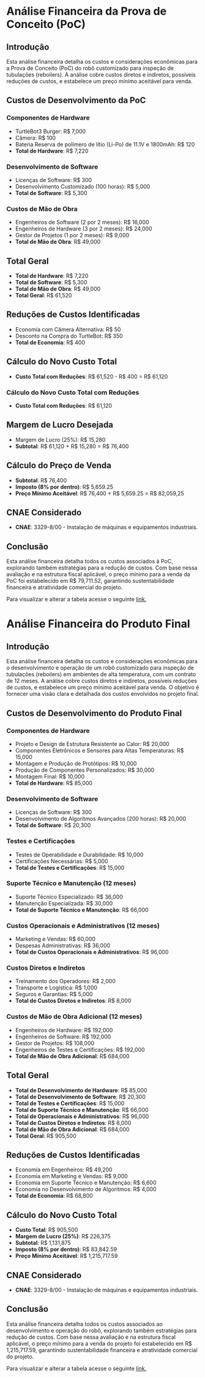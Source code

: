# Análise Financeira da Prova de Conceito (PoC)

## Introdução
Esta análise financeira detalha os custos e considerações econômicas para a Prova de Conceito (PoC) do robô customizado para inspeção de tubulações (reboilers). A análise cobre custos diretos e indiretos, possíveis reduções de custos, e estabelece um preço mínimo aceitável para venda.

## Custos de Desenvolvimento da PoC

### Componentes de Hardware
- TurtleBot3 Burger: R$ 7,000
- Câmera: R$ 100
- Bateria Reserva de polímero de lítio (Li-Po) de 11.1V e 1800mAh: R$ 120
- **Total de Hardware**: R$ 7,220

### Desenvolvimento de Software
- Licenças de Software: R$ 300
- Desenvolvimento Customizado (100 horas): R$ 5,000
- **Total de Software**: R$ 5,300

### Custos de Mão de Obra
- Engenheiros de Software (2 por 2 meses): R$ 16,000
- Engenheiros de Hardware (3 por 2 meses): R$ 24,000
- Gestor de Projetos (1 por 2 meses): R$ 9,000
- **Total de Mão de Obra**: R$ 49,000

## Total Geral
- **Total de Hardware**: R$ 7,220
- **Total de Software**: R$ 5,300
- **Total de Mão de Obra**: R$ 49,000
- **Total Geral**: R$ 61,520

## Reduções de Custos Identificadas
- Economia com Câmera Alternativa: R$ 50
- Desconto na Compra do TurtleBot: R$ 350
- **Total de Economia**: R$ 400

## Cálculo do Novo Custo Total
- **Custo Total com Reduções**: R$ 61,520 - R$ 400 = R$ 61,120

### Cálculo do Novo Custo Total com Reduções
- **Custo Total com Reduções**: R$ 61,120

## Margem de Lucro Desejada
- Margem de Lucro (25%): R$ 15,280
- **Subtotal**: R$ 61,120 + R$ 15,280 = R$ 76,400

## Cálculo do Preço de Venda
- **Subtotal**: R$ 76,400
- **Imposto (8% por dentro)**: R$ 5,659.25
- **Preço Mínimo Aceitável**: R$ 76,400 + R$ 5,659.25 = R$ 82,059,25

## CNAE Considerado
- **CNAE**: 3329-8/00 - Instalação de máquinas e equipamentos industriais.

## Conclusão
Esta análise financeira detalha todos os custos associados à PoC, explorando também estratégias para a redução de custos. Com base nessa avaliação e na estrutura fiscal aplicável, o preço mínimo para a venda da PoC foi estabelecido em R$ 79,711.52, garantindo sustentabilidade financeira e atratividade comercial do projeto.

Para visualizar e alterar a tabela acesse o seguinte [link.](https://drive.google.com/file/d/1ohvIqpPskPQTBlAGAAXRG_8-kxxQ3L6i/view?usp=drivesdk)


# Análise Financeira do Produto Final

## Introdução
Esta análise financeira detalha os custos e considerações econômicas para o desenvolvimento e operação de um robô customizado para inspeção de tubulações (reboilers) em ambientes de alta temperatura, com um contrato de 12 meses. A análise cobre custos diretos e indiretos, possíveis reduções de custos, e estabelece um preço mínimo aceitável para venda. O objetivo é fornecer uma visão clara e detalhada dos custos envolvidos no projeto final.

## Custos de Desenvolvimento do Produto Final

### Componentes de Hardware
- Projeto e Design de Estrutura Resistente ao Calor: R$ 20,000
- Componentes Eletrônicos e Sensores para Altas Temperaturas: R$ 15,000
- Montagem e Produção de Protótipos: R$ 10,000
- Produção de Componentes Personalizados: R$ 30,000
- Montagem Final: R$ 10,000
- **Total de Hardware**: R$ 85,000

### Desenvolvimento de Software
- Licenças de Software: R$ 300
- Desenvolvimento de Algoritmos Avançados (200 horas): R$ 20,000
- **Total de Software**: R$ 20,300

### Testes e Certificações
- Testes de Operabilidade e Durabilidade: R$ 10,000
- Certificações Necessárias: R$ 5,000
- **Total de Testes e Certificações**: R$ 15,000

### Suporte Técnico e Manutenção (12 meses)
- Suporte Técnico Especializado: R$ 36,000
- Manutenção Especializada: R$ 30,000
- **Total de Suporte Técnico e Manutenção**: R$ 66,000

### Custos Operacionais e Administrativos (12 meses)
- Marketing e Vendas: R$ 60,000
- Despesas Administrativas: R$ 36,000
- **Total de Custos Operacionais e Administrativos**: R$ 96,000

### Custos Diretos e Indiretos
- Treinamento dos Operadores: R$ 2,000
- Transporte e Logística: R$ 1,000
- Seguros e Garantias: R$ 5,000
- **Total de Custos Diretos e Indiretos**: R$ 8,000

### Custos de Mão de Obra Adicional (12 meses)
- Engenheiros de Hardware: R$ 192,000
- Engenheiros de Software: R$ 192,000
- Gestor de Projetos: R$ 108,000
- Engenheiros de Testes e Certificações: R$ 192,000
- **Total de Mão de Obra Adicional**: R$ 684,000

## Total Geral
- **Total de Desenvolvimento de Hardware**: R$ 85,000
- **Total de Desenvolvimento de Software**: R$ 20,300
- **Total de Testes e Certificações**: R$ 15,000
- **Total de Suporte Técnico e Manutenção**: R$ 66,000
- **Total de Operacionais e Administrativos**: R$ 96,000
- **Total de Custos Diretos e Indiretos**: R$ 8,000
- **Total de Mão de Obra Adicional**: R$ 684,000
- **Total Geral**: R$ 905,500

## Reduções de Custos Identificadas
- Economia em Engenheiros: R$ 49,200
- Economia em Marketing e Vendas: R$ 9,000
- Economia em Suporte Técnico e Manutenção: R$ 6,600
- Economia no Desenvolvimento de Algoritmos: R$ 4,000
- **Total de Economia**: R$ 68,800

## Cálculo do Novo Custo Total
- **Custo Total**: R$ 905,500
- **Margem de Lucro (25%)**: R$ 226,375
- **Subtotal**: R$ 1,131,875
- **Imposto (8% por dentro)**: R$ 83,842.59
- **Preço Mínimo Aceitável**: R$ 1,215,717.59

## CNAE Considerado
- **CNAE**: 3329-8/00 - Instalação de máquinas e equipamentos industriais.

## Conclusão
Esta análise financeira detalha todos os custos associados ao desenvolvimento e operação do robô, explorando também estratégias para redução de custos. Com base nessa avaliação e na estrutura fiscal aplicável, o preço mínimo para a venda do projeto foi estabelecido em R$ 1,215,717.59, garantindo sustentabilidade financeira e atratividade comercial do projeto.

Para visualizar e alterar a tabela acesse o seguinte [link.](https://drive.google.com/file/d/1izGuqWQmo8rYB6kJzXRndSjYP8oJsImH/view?usp=drivesdk)
